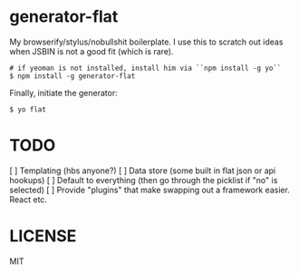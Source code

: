 # generator-flat

My browserify/stylus/nobullshit boilerplate. I use this to scratch out ideas when JSBIN is not a good fit (which is rare).

```
# if yeoman is not installed, install him via ``npm install -g yo``
$ npm install -g generator-flat
```

Finally, initiate the generator:

```
$ yo flat
```

# TODO
[ ] Templating (hbs anyone?)
[ ] Data store (some built in flat json or api hookups)
[ ] Default to everything (then go through the picklist if "no" is selected)
[ ] Provide "plugins" that make swapping out a framework easier. React etc.

# LICENSE
MIT
